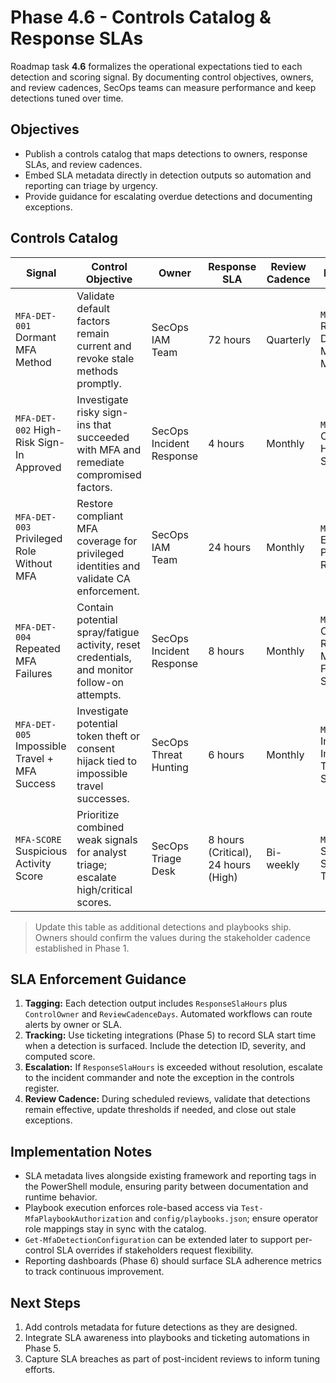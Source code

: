 # Phase 4.6 - Controls Catalog & Response SLAs

Roadmap task **4.6** formalizes the operational expectations tied to each detection and scoring signal. By documenting control objectives, owners, and review cadences, SecOps teams can measure performance and keep detections tuned over time.

## Objectives
- Publish a controls catalog that maps detections to owners, response SLAs, and review cadences.
- Embed SLA metadata directly in detection outputs so automation and reporting can triage by urgency.
- Provide guidance for escalating overdue detections and documenting exceptions.

## Controls Catalog

| Signal | Control Objective | Owner | Response SLA | Review Cadence | Playbook |
|--------|-------------------|-------|--------------|----------------|----------|
| `MFA-DET-001` Dormant MFA Method | Validate default factors remain current and revoke stale methods promptly. | SecOps IAM Team | 72 hours | Quarterly | `MFA-PL-001` Reset Dormant MFA Method |
| `MFA-DET-002` High-Risk Sign-In Approved | Investigate risky sign-ins that succeeded with MFA and remediate compromised factors. | SecOps Incident Response | 4 hours | Monthly | `MFA-PL-002` Contain High-Risk Sign-In |
| `MFA-DET-003` Privileged Role Without MFA | Restore compliant MFA coverage for privileged identities and validate CA enforcement. | SecOps IAM Team | 24 hours | Monthly | `MFA-PL-003` Enforce Privileged Role MFA |
| `MFA-DET-004` Repeated MFA Failures | Contain potential spray/fatigue activity, reset credentials, and monitor follow-on attempts. | SecOps Incident Response | 8 hours | Monthly | `MFA-PL-005` Contain Repeated MFA Failure Storm |
| `MFA-DET-005` Impossible Travel + MFA Success | Investigate potential token theft or consent hijack tied to impossible travel successes. | SecOps Threat Hunting | 6 hours | Monthly | `MFA-PL-006` Investigate Impossible Travel Success |
| `MFA-SCORE` Suspicious Activity Score | Prioritize combined weak signals for analyst triage; escalate high/critical scores. | SecOps Triage Desk | 8 hours (Critical), 24 hours (High) | Bi-weekly | `MFA-PL-004` Suspicious Score Triage |

> Update this table as additional detections and playbooks ship. Owners should confirm the values during the stakeholder cadence established in Phase 1.

## SLA Enforcement Guidance
1. **Tagging:** Each detection output includes `ResponseSlaHours` plus `ControlOwner` and `ReviewCadenceDays`. Automated workflows can route alerts by owner or SLA.
2. **Tracking:** Use ticketing integrations (Phase 5) to record SLA start time when a detection is surfaced. Include the detection ID, severity, and computed score.
3. **Escalation:** If `ResponseSlaHours` is exceeded without resolution, escalate to the incident commander and note the exception in the controls register.
4. **Review Cadence:** During scheduled reviews, validate that detections remain effective, update thresholds if needed, and close out stale exceptions.

## Implementation Notes
- SLA metadata lives alongside existing framework and reporting tags in the PowerShell module, ensuring parity between documentation and runtime behavior.
- Playbook execution enforces role-based access via `Test-MfaPlaybookAuthorization` and `config/playbooks.json`; ensure operator role mappings stay in sync with the catalog.
- `Get-MfaDetectionConfiguration` can be extended later to support per-control SLA overrides if stakeholders request flexibility.
- Reporting dashboards (Phase 6) should surface SLA adherence metrics to track continuous improvement.

## Next Steps
1. Add controls metadata for future detections as they are designed.
2. Integrate SLA awareness into playbooks and ticketing automations in Phase 5.
3. Capture SLA breaches as part of post-incident reviews to inform tuning efforts.
